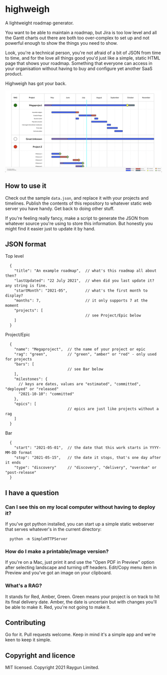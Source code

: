 # highweigh

A lightweight roadmap generator.

You want to be able to maintain a roadmap, but Jira is too low level and all the Gantt charts out there are both
too over-complex to set up and not powerful enough to show the things you need to show.

Look, you're a technical person, you're not afraid of a bit of JSON from time to time, and for the love all things
good you'd just like a simple, static HTML page that shows your roadmap. Something that everyone can access in your
organisation without having to buy and configure yet another SaaS product.

Highweigh has got your back.

![A sample image of what highweigh looks like](.images/example-screenshot.png)

## How to use it

Check out the sample `data.json`, and replace it with your projects and timelines.  Publish the contents of this
repository to whatever static web server you have handy.  Get back to doing other stuff.

If you're feeling really fancy, make a script to generate the JSON from whatever source you're using to store this
information. But honestly you might find it easier just to update it by hand.

## JSON format

Top level
```
  {
    "title": "An example roadmap",  // what's this roadmap all about then?
    "lastUpdated": "22 July 2021",  // when did you last update it? any string is fine.
    "startMonth": "2021-05",        // what's the first month to display?
    "months": 7,                    // it only supports 7 at the moment
    "projects": [
                                    // see Project/Epic below
    ]
  }
```

Project/Epic
```
  {
    "name": "Megaproject",  // the name of your project or epic
    "rag": "green",         // "green", "amber" or "red" - only used for projects
    "bars": [
                            // see Bar below
    ],
    "milestones": {
      // keys are dates, values are "estimated", "committed", "deployed" or "released"
      "2021-10-10": "committed"
    },
    "epics": [
                            // epics are just like projects without a rag
    ]
  }
```

Bar
```
  {
    "start": "2021-05-01",  // the date that this work starts in YYYY-MM-DD format
    "stop": "2021-05-15",   // the date it stops, that's one day after it ends
    "type": "discovery"     // "discovery", "delivery", "overdue" or "post-release"
  }
```

## I have a question

### Can I see this on my local computer without having to deploy it?

If you've got python installed, you can start up a simple static webserver that serves whatever's in the current
directory:

```
  python -m SimpleHTTPServer
```

### How do I make a printable/image version?

If you're on a Mac, just print it and use the "Open PDF in Preview" option after selecting landscape and turning
off headers.  Edit/Copy menu item in Preview and you've got an image on your clipboard.

### What's a RAG?

It stands for Red, Amber, Green.  Green means your project is on track to hit its final
delivery date.  Amber, the date is uncertain but with changes you'll be able to make it.  Red, you're not going to
make it.

## Contributing

Go for it.  Pull requests welcome.  Keep in mind it's a simple app and we're keen to keep it simple.

## Copyright and licence

MIT licensed.  Copyright 2021 Raygun Limited.
